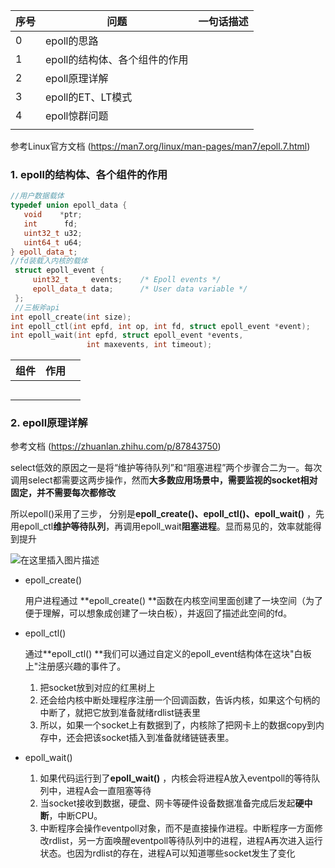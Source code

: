 | 序号 | 问题                          | 一句话描述 |
| ---- | ----------------------------- | ---------- |
| 0    | epoll的思路                   |            |
| 1    | epoll的结构体、各个组件的作用 |            |
| 2    | epoll原理详解                 |            |
| 3    | epoll的ET、LT模式             |            |
| 4    | epoll惊群问题                 |            |
|      |                               |            |

参考Linux官方文档 (https://man7.org/linux/man-pages/man7/epoll.7.html)



### 1. epoll的结构体、各个组件的作用

```cpp
//用户数据载体
typedef union epoll_data {
   void    *ptr;
   int      fd;
   uint32_t u32;
   uint64_t u64;
} epoll_data_t;
//fd装载入内核的载体
 struct epoll_event {
     uint32_t     events;    /* Epoll events */
     epoll_data_t data;      /* User data variable */
 };
 //三板斧api
int epoll_create(int size); 
int epoll_ctl(int epfd, int op, int fd, struct epoll_event *event);  
int epoll_wait(int epfd, struct epoll_event *events,
                 int maxevents, int timeout);
```

| 组件 | 作用 |      |
| ---- | ---- | ---- |
|      |      |      |
|      |      |      |
|      |      |      |
|      |      |      |
|      |      |      |



### 2. epoll原理详解

参考文档 (https://zhuanlan.zhihu.com/p/87843750)

select低效的原因之一是将“维护等待队列”和“阻塞进程”两个步骤合二为一。每次调用select都需要这两步操作，然而**大多数应用场景中，需要监视的socket相对固定，并不需要每次都修改**



所以epoll()采用了三步， 分别是**epoll_create()、epoll_ctl()、epoll_wait()** ，先用epoll_ctl**维护等待队列**，再调用epoll_wait**阻塞进程**。显而易见的，效率就能得到提升

![在这里插入图片描述](https://img-blog.csdnimg.cn/20200322191643279.png?x-oss-process=image/watermark,type_ZmFuZ3poZW5naGVpdGk,shadow_10,text_aHR0cHM6Ly9ibG9nLmNzZG4ubmV0L3N1bnhpYW5naHVhbmc=,size_16,color_FFFFFF,t_70)



- epoll_create()  

  用户进程通过 **epoll_create() **函数在内核空间里面创建了一块空间（为了便于理解，可以想象成创建了一块白板），并返回了描述此空间的fd。

- epoll_ctl()

  通过**epoll_ctl() **我们可以通过自定义的epoll_event结构体在这块"白板上"注册感兴趣的事件了。

  1. 把socket放到对应的红黑树上
  2. 还会给内核中断处理程序注册一个回调函数，告诉内核，如果这个句柄的中断了，就把它放到准备就绪rdlist链表里
  3. 所以，如果一个socket上有数据到了，内核除了把网卡上的数据copy到内存中，还会把该socket插入到准备就绪链链表里。

- epoll_wait()

  1. 如果代码运行到了**epoll_wait()** ，内核会将进程A放入eventpoll的等待队列中，进程A会一直阻塞等待
  2. 当socket接收到数据，硬盘、网卡等硬件设备数据准备完成后发起**硬中断**，中断CPU。
  3. 中断程序会操作eventpoll对象，而不是直接操作进程。中断程序一方面修改rdlist，另一方面唤醒eventpoll等待队列中的进程，进程A再次进入运行状态。也因为rdlist的存在，进程A可以知道哪些socket发生了变化

